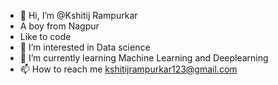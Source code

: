 - 👋 Hi, I’m @Kshitij Rampurkar
- A boy from Nagpur
- Like to code
- 👀 I’m interested in Data science
- 🌱 I’m currently learning Machine Learning and Deeplearning
- 📫 How to reach me kshitijrampurkar123@gmail.com

<!---
Kshitij221217/Kshitij221217 is a ✨ special ✨ repository because its `README.md` (this file) appears on your GitHub profile.
You can click the Preview link to take a look at your changes.
--->
